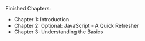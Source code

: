 Finished Chapters:

- Chapter 1: Introduction
- Chapter 2: Optional: JavaScript - A Quick Refresher
- Chapter 3: Understanding the Basics
